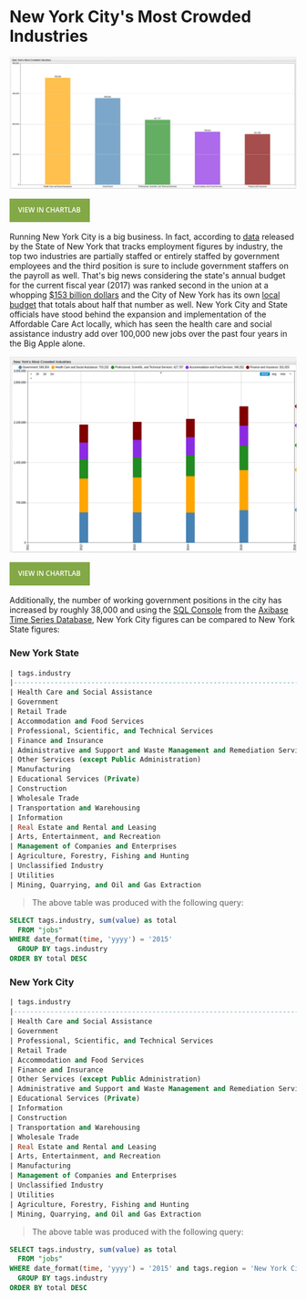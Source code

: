 New York City's Most Crowded Industries
===

![NY1](Images/NY_Jobs1.png)

[![View in ChartLab](Images/button.png)](https://apps.axibase.com/chartlab/6402f01c/19/#fullscreen)

Running New York City is a big business. In fact, according to [data](https://catalog.data.gov/dataset/jobs-by-industry)
released by the State of New York that tracks employment figures by industry, the top two industries
are partially staffed or entirely staffed by government employees and the third position
is sure to include government staffers on the payroll as well. That's big news considering
the state's annual budget for the current fiscal year (2017) was ranked second in the union at a whopping
[$153 billion dollars](https://www.nysenate.gov/newsroom/articles/senate-passes-2017-18-state-budget-protects-taxpayers-provides-record-investments)
and the City of New York has its own [local budget](http://council.nyc.gov/budget/) that totals about half that number as well.
New York City and State officials have stood behind the expansion and implementation of the Affordable Care Act
locally, which has seen the health care and social assistance industry add over 100,000 new jobs over the past four
years in the Big Apple alone.

![NY2](Images/NY_Jobs3.png)

[![View in ChartLab](Images/button.png)](https://apps.axibase.com/chartlab/6402f01c/20/)

Additionally, the number of working government positions in the city has increased by roughly 38,000
and using the [SQL Console](https://github.com/axibase/atsd/blob/master/sql/README.md) from the [Axibase Time Series Database](https://axibase.com/products/axibase-time-series-database/),
New York City figures can be compared to New York State figures:

### New York State
```sql
| tags.industry                                                            | total     |
|--------------------------------------------------------------------------|-----------|
| Health Care and Social Assistance                                        | 1490611.0 |
| Government                                                               | 1461296.0 |
| Retail Trade                                                             | 967686.0  |
| Accommodation and Food Services                                          | 738279.0  |
| Professional, Scientific, and Technical Services                         | 717452.0  |
| Finance and Insurance                                                    | 517559.0  |
| Administrative and Support and Waste Management and Remediation Services | 478621.0  |
| Other Services (except Public Administration)                            | 472521.0  |
| Manufacturing                                                            | 461920.0  |
| Educational Services (Private)                                           | 443827.0  |
| Construction                                                             | 440951.0  |
| Wholesale Trade                                                          | 321104.0  |
| Transportation and Warehousing                                           | 290617.0  |
| Information                                                              | 266837.0  |
| Real Estate and Rental and Leasing                                       | 212393.0  |
| Arts, Entertainment, and Recreation                                      | 207120.0  |
| Management of Companies and Enterprises                                  | 137955.0  |
| Agriculture, Forestry, Fishing and Hunting                               | 43486.0   |
| Unclassified Industry                                                    | 37759.0   |
| Utilities                                                                | 37302.0   |
| Mining, Quarrying, and Oil and Gas Extraction                            | 4708.0    |

```

>The above table was produced with the following query:

```sql
SELECT tags.industry, sum(value) as total
  FROM "jobs"
WHERE date_format(time, 'yyyy') = '2015'
  GROUP BY tags.industry
ORDER BY total DESC
```


### New York City

```sql
| tags.industry                                                            | total    |
|--------------------------------------------------------------------------|----------|
| Health Care and Social Assistance                                        | 703232.0 |
| Government                                                               | 569354.0 |
| Professional, Scientific, and Technical Services                         | 427707.0 |
| Retail Trade                                                             | 361545.0 |
| Accommodation and Food Services                                          | 348252.0 |
| Finance and Insurance                                                    | 331925.0 |
| Other Services (except Public Administration)                            | 234622.0 |
| Administrative and Support and Waste Management and Remediation Services | 231492.0 |
| Educational Services (Private)                                           | 226112.0 |
| Information                                                              | 186987.0 |
| Construction                                                             | 176174.0 |
| Transportation and Warehousing                                           | 146998.0 |
| Wholesale Trade                                                          | 138371.0 |
| Real Estate and Rental and Leasing                                       | 136806.0 |
| Arts, Entertainment, and Recreation                                      | 109737.0 |
| Manufacturing                                                            | 81624.0  |
| Management of Companies and Enterprises                                  | 68224.0  |
| Unclassified Industry                                                    | 22212.0  |
| Utilities                                                                | 15246.0  |
| Agriculture, Forestry, Fishing and Hunting                               | 560.0    |
| Mining, Quarrying, and Oil and Gas Extraction                            | 64.0     |
```

>The above table was produced with the following query:

```sql
SELECT tags.industry, sum(value) as total
  FROM "jobs"
WHERE date_format(time, 'yyyy') = '2015' and tags.region = 'New York City'
  GROUP BY tags.industry
ORDER BY total DESC
```

